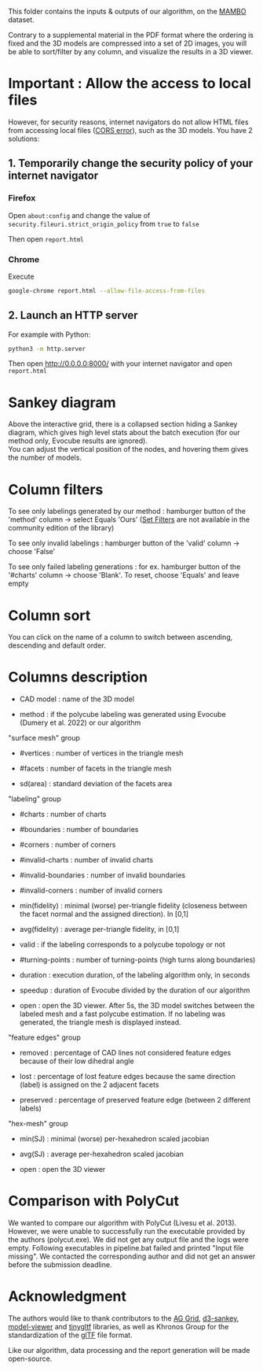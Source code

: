 This folder contains the inputs & outputs of our algorithm, on the [MAMBO](https://gitlab.com/franck.ledoux/mambo/) dataset.

Contrary to a supplemental material in the PDF format where the ordering is fixed and the 3D models are compressed into a set of 2D images, 
you will be able to sort/filter by any column, and visualize the results in a 3D viewer.

# Important : Allow the access to local files

However, for security reasons, internet navigators do not allow HTML files from accessing local files 
([CORS error](https://developer.mozilla.org/en-US/docs/Web/Security/Same-origin_policy#file_origins)), 
such as the 3D models. You have 2 solutions:

## 1. Temporarily change the security policy of your internet navigator

### Firefox

Open `about:config` and change the value of `security.fileuri.strict_origin_policy` from `true` to `false`

Then open `report.html`

### Chrome

Execute

```bash
google-chrome report.html --allow-file-access-from-files
```

## 2. Launch an HTTP server

For example with Python:

```bash
python3 -m http.server
```

Then open http://0.0.0.0:8000/ with your internet navigator and open `report.html`

# Sankey diagram

Above the interactive grid, there is a collapsed section hiding a Sankey diagram, which gives high level stats about the batch execution 
(for our method only, Evocube results are ignored).  
You can adjust the vertical position of the nodes, and hovering them gives the number of models.

# Column filters

To see only labelings generated by our method : hamburger button of the 'method' column → select Equals 'Ours' 
([Set Filters](https://www.ag-grid.com/javascript-data-grid/filter-set/) are not available in the community edition of the library)

To see only invalid labelings : hamburger button of the 'valid' column → choose 'False'

To see only failed labeling generations : for ex. hamburger button of the '#charts' column → choose 'Blank'. To reset, choose 'Equals' and leave empty

# Column sort

You can click on the name of a column to switch between ascending, descending and default order.

# Columns description

- CAD model : name of the 3D model

- method : if the polycube labeling was generated using Evocube (Dumery et al. 2022) or our algorithm

"surface mesh" group

- #vertices : number of vertices in the triangle mesh

- #facets : number of facets in the triangle mesh

- sd(area) : standard deviation of the facets area

"labeling" group

- #charts : number of charts

- #boundaries : number of boundaries

- #corners : number of corners

- #invalid-charts : number of invalid charts

- #invalid-boundaries : number of invalid boundaries

- #invalid-corners : number of invalid corners

- min(fidelity) : minimal (worse) per-triangle fidelity (closeness between the facet normal and the assigned direction). In [0,1]

- avg(fidelity) : average per-triangle fidelity, in [0,1]

- valid : if the labeling corresponds to a polycube topology or not

- #turning-points : number of turning-points (high turns along boundaries)

- duration : execution duration, of the labeling algorithm only, in seconds

- speedup : duration of Evocube divided by the duration of our algorithm

- open : open the 3D viewer. After 5s, the 3D model switches between the labeled mesh and a fast polycube estimation. If no labeling was generated, the triangle mesh is displayed instead.

"feature edges" group

- removed : percentage of CAD lines not considered feature edges because of their low dihedral angle

- lost : percentage of lost feature edges because the same direction (label) is assigned on the 2 adjacent facets

- preserved : percentage of preserved feature edge (between 2 different labels)

"hex-mesh" group

- min(SJ) : minimal (worse) per-hexahedron scaled jacobian

- avg(SJ) : average per-hexahedron scaled jacobian

- open : open the 3D viewer

# Comparison with PolyCut

We wanted to compare our algorithm with PolyCut (Livesu et al. 2013). 
However, we were unable to successfully run the executable provided by the authors (polycut.exe). 
We did not get any output file and the logs were empty. 
Following executables in pipeline.bat failed and printed "Input file missing".
We contacted the corresponding author and did not get an answer before the submission deadline.

# Acknowledgment

The authors would like to thank contributors to the [AG Grid](https://github.com/ag-grid/ag-grid), 
[d3-sankey](https://github.com/d3/d3-sankey), [model-viewer](https://github.com/google/model-viewer) 
and [tinygltf](https://github.com/syoyo/tinygltf) libraries, as well as Khronos Group for the 
standardization of the [glTF](https://www.khronos.org/gltf/) file format.

Like our algorithm, data processing and the report generation will be made open-source.